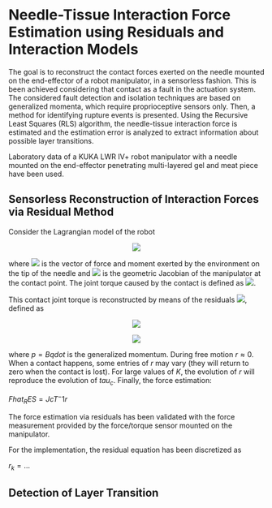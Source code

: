 # Needle-Tissue Interaction Force Estimation using Residuals and Interaction Models
The goal is to reconstruct the contact forces exerted on the needle mounted on the end-effector of a robot manipulator, in a sensorless fashion. This is been achieved considering that contact as a fault in the actuation system. The considered fault detection and isolation techniques are based on generalized momenta, which require proprioceptive sensors only. Then, a method for identifying rupture events is presented.
Using the Recursive Least Squares (RLS) algorithm, the needle-tissue interaction force is estimated and the estimation error is analyzed to extract information about possible layer transitions.

Laboratory data of a KUKA LWR IV+ robot manipulator with a needle mounted on the end-effector penetrating multi-layered gel and meat piece have been used.


## Sensorless Reconstruction of Interaction Forces via Residual Method
Consider the Lagrangian model of the robot

<p align="center"> <img src="https://user-images.githubusercontent.com/62264708/82364158-2e49d900-9a0f-11ea-8eac-5c818cfcfb00.png"> </p>

where <img src="https://user-images.githubusercontent.com/62264708/82365168-96e58580-9a10-11ea-9b0b-dcd5b3a197a4.png"> is the vector of force and moment exerted by the environment on the tip of the needle and <img src="https://user-images.githubusercontent.com/62264708/82365166-964cef00-9a10-11ea-9fe5-959235e5ea42.png"> is the geometric Jacobian of the manipulator at the contact point. The joint torque caused by the contact is defined as <img src="https://user-images.githubusercontent.com/62264708/82365169-96e58580-9a10-11ea-997b-eec5afa52792.png">.

This contact joint torque is reconstructed by means of the residuals <img src="https://user-images.githubusercontent.com/62264708/82499322-ca4c1100-9af1-11ea-9a43-0cd816f3a5c7.png">, defined as

<p align="center"> <img src="https://user-images.githubusercontent.com/62264708/82499323-ca4c1100-9af1-11ea-839c-468c86d721af.png"> </p>
<p align="center"> <img src="https://user-images.githubusercontent.com/62264708/82499324-cae4a780-9af1-11ea-9834-86357f6777da.png"> </p>

where $p = B qdot$ is the generalized momentum. During free motion $r \approx 0$. When a contact happens, some entries of $r$ may vary (they will return to zero when the contact is lost). For large values of $K$, the evolution of $r$ will reproduce the evolution of $tau_c$.
Finally, the force estimation:

$Fhat_RES = JcT ^ -1 r$

The force estimation via residuals has been validated with the force measurement provided by the force/torque sensor mounted on the manipulator.

For the implementation, the residual equation has been discretized as

$r_k = ...$

## Detection of Layer Transition
